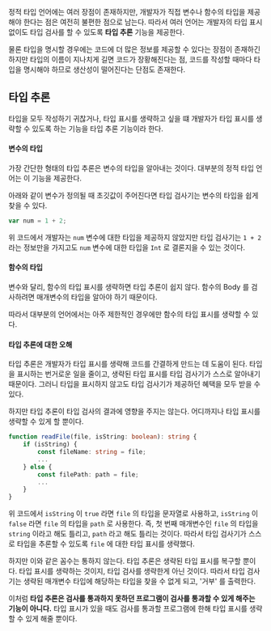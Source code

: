 정적 타입 언어에는 여러 장점이 존재하지만, 개발자가 직접 변수나 함수의 타입을 제공해야 한다는 점은 여전히 불편한 점으로 남는다.
따라서 여러 언어는 개발자의 타입 표시 없이도 타입 검사를 할 수 있도록 **타입 추론** 기능을 제공한다.

물론 타입을 명시할 경우에는 코드에 더 많은 정보를 제공할 수 있다는 장점이 존재하긴 하지만 타입의 이름이 지나치게 길면 코드가 장황해진다는 점, 코드를 작성할 때마다 타입을 명시해야 하므로 생산성이 떨어진다는 단점도 존재한다.

## 타입 추론

타입을 모두 작성하기 귀찮거나, 타입 표시를 생략하고 싶을 떄 개발자가 타입 표시를 생략할 수 있도록 하는 기능을 타입 추론 기능이라 한다.

#### 변수의 타입

가장 간단한 형태의 타입 추론은 변수의 타입을 알아내는 것이다.
대부분의 정적 타입 언어는 이 기능을 제공한다.

아래와 같이 변수가 정의될 때 초깃값이 주어진다면 타입 검사기는 변수의 타입을 쉽게 찾을 수 있다.

```javascript
var num = 1 + 2;
```

위 코드에서 개발자는 `num` 변수에 대한 타입을 제공하지 않았지만 타입 검사기는 `1 + 2` 라는 정보만을 가지고도 `num` 변수에 대한 타입을 `Int` 로 결론지을 수 있는 것이다.

#### 함수의 타입

변수와 달리, 함수의 타입 표시를 생략하면 타입 추론이 쉽지 않다.
함수의 Body 를 검사하려면 매개변수의 타입을 알아야 하기 때문이다.

따라서 대부분의 언어에서는 아주 제한적인 경우에만 함수의 타입 표시를 생략할 수 있다.

#### 타입 추론에 대한 오해

타입 추론은 개발자가 타입 표시를 생략해 코드를 간결하게 만드는 데 도움이 된다.
타입을 표시하는 번거로운 일을 줄이고, 생략된 타입 표시를 타입 검사기가 스스로 알아내기 때문이다.
그러니 타입을 표시하지 않고도 타입 검사기가 제공하던 혜택을 모두 받을 수 있다.

하지만 타입 추론이 타입 검사의 결과에 영향을 주지는 않는다.
어디까지나 타입 표시를 생략할 수 있게 할 뿐이다.

```typescript
function readFile(file, isString: boolean): string {
	if (isString) {
		const fileName: string = file;
		...
	} else {
		const filePath: path = file;
		...
	}
}
```

위 코드에서 `isString` 이 `true` 라면 `file` 의 타입을 문자열로 사용하고,
`isString` 이 `false` 라면 `file` 의 타입을 `path` 로 사용한다.
즉, 첫 번째 매개변수인 `file` 의 타입을 `string` 이라고 해도 틀리고, `path` 라고 해도 틀리는 것이다.
따라서 타입 검사기가 스스로 타입을 추론할 수 있도록 `file` 에 대한 타입 표시를 생략했다.

하지만 이와 같은 꼼수는 통하지 않는다.
타입 추론은 생략된 타입 표시를 복구할 뿐이다. 타입 표시를 생략하는 것이지, 타입 검사를 생략한게 아닌 것이다.
따라서 타입 검사기는 생략된 매개변수 타입에 해당하는 타입을 찾을 수 없게 되고, '거부' 를 출력한다.

이처럼 **타입 추론은 검사를 통과하지 못하던 프로그램이 검사를 통과할 수 있게 해주는 기능이 아니다.**
타입 표시가 있을 때도 검사를 통과할 프로그램에 한해 타입 표시를 생략할 수 있게 해줄 뿐이다.